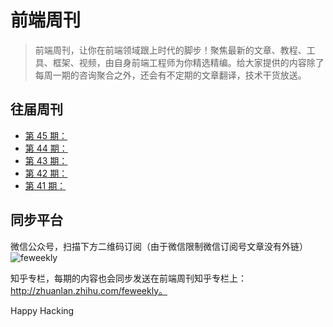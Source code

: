 # 前端周刊

> 前端周刊，让你在前端领域跟上时代的脚步！聚焦最新的文章、教程、工具、框架、视频，由自身前端工程师为你精选精编。给大家提供的内容除了每周一期的咨询聚合之外，还会有不定期的文章翻译，技术干货放送。

## 往届周刊

* [第 45 期：](issues/Issue-45.md)
* [第 44 期：](issues/Issue-44.md)
* [第 43 期：](issues/Issue-43.md)
* [第 42 期：](issues/Issue-42.md)
* [第 41 期：](issues/Issue-41.md)


## 同步平台

微信公众号，扫描下方二维码订阅（由于微信限制微信订阅号文章没有外链）
![feweekly](http://www.feweekly.com/img/src/weekly/feweekly/qrcode.jpg)

知乎专栏，每期的内容也会同步发送在前端周刊知乎专栏上：http://zhuanlan.zhihu.com/feweekly。

Happy Hacking

